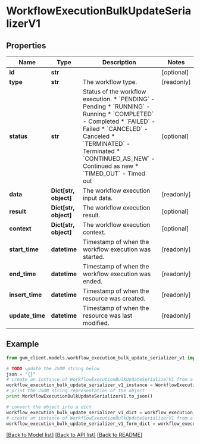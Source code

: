 # WorkflowExecutionBulkUpdateSerializerV1


## Properties
Name | Type | Description | Notes
------------ | ------------- | ------------- | -------------
**id** | **str** |  | [optional] 
**type** | **str** | The workflow type. | [readonly] 
**status** | **str** | Status of the workflow execution.  * &#x60;PENDING&#x60; - Pending * &#x60;RUNNING&#x60; - Running * &#x60;COMPLETED&#x60; - Completed * &#x60;FAILED&#x60; - Failed * &#x60;CANCELED&#x60; - Canceled * &#x60;TERMINATED&#x60; - Terminated * &#x60;CONTINUED_AS_NEW&#x60; - Continued as new * &#x60;TIMED_OUT&#x60; - Timed out | [optional] 
**data** | **Dict[str, object]** | The workflow execution input data. | [readonly] 
**result** | **Dict[str, object]** | The workflow execution result. | [optional] 
**context** | **Dict[str, object]** | The workflow execution context. | [optional] 
**start_time** | **datetime** | Timestamp of when the workflow execution was started. | [readonly] 
**end_time** | **datetime** | Timestamp of when the workflow execution was ended. | [readonly] 
**insert_time** | **datetime** | Timestamp of when the resource was created. | [readonly] 
**update_time** | **datetime** | Timestamp of when the resource was last modified. | [readonly] 

## Example

```python
from gwm_client.models.workflow_execution_bulk_update_serializer_v1 import WorkflowExecutionBulkUpdateSerializerV1

# TODO update the JSON string below
json = "{}"
# create an instance of WorkflowExecutionBulkUpdateSerializerV1 from a JSON string
workflow_execution_bulk_update_serializer_v1_instance = WorkflowExecutionBulkUpdateSerializerV1.from_json(json)
# print the JSON string representation of the object
print WorkflowExecutionBulkUpdateSerializerV1.to_json()

# convert the object into a dict
workflow_execution_bulk_update_serializer_v1_dict = workflow_execution_bulk_update_serializer_v1_instance.to_dict()
# create an instance of WorkflowExecutionBulkUpdateSerializerV1 from a dict
workflow_execution_bulk_update_serializer_v1_form_dict = workflow_execution_bulk_update_serializer_v1.from_dict(workflow_execution_bulk_update_serializer_v1_dict)
```
[[Back to Model list]](../README.md#documentation-for-models) [[Back to API list]](../README.md#documentation-for-api-endpoints) [[Back to README]](../README.md)


